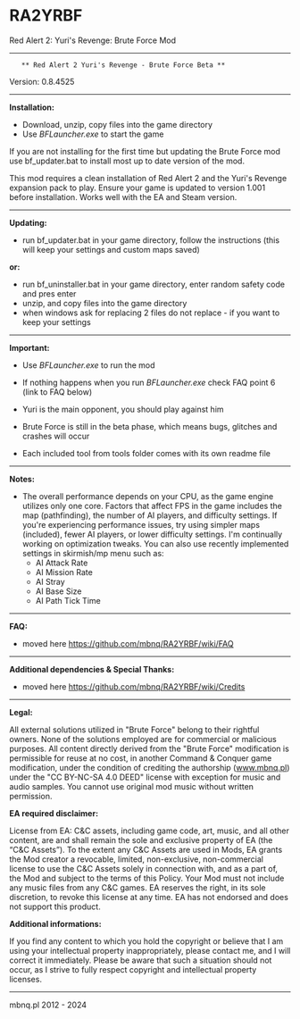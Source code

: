# RA2YRBF
Red Alert 2: Yuri's Revenge: Brute Force Mod

***********************************************************************
	   ** Red Alert 2 Yuri's Revenge - Brute Force Beta **
Version: 0.8.4525
***********************************************************************
**Installation:**

- Download, unzip, copy files into the game directory
- Use *BFLauncher.exe* to start the game

If you are not installing for the first time but updating the Brute Force mod
use bf_updater.bat to install most up to date version of the mod.

This mod requires a clean installation of Red Alert 2 and the Yuri's Revenge expansion pack to play.
Ensure your game is updated to version 1.001 before installation.
Works well with the EA and Steam version.

***********************************************************************
**Updating:**

- run bf_updater.bat in your game directory, follow the instructions
  (this will keep your settings and custom maps saved)

**or:**

- run bf_uninstaller.bat in your game directory, enter random safety code and pres enter
- unzip, and copy files into the game directory
- when windows ask for replacing 2 files do not replace - if you want to keep your settings

***********************************************************************
**Important:**

- Use *BFLauncher.exe* to run the mod
- If nothing happens when you run *BFLauncher.exe* check FAQ point 6 (link to FAQ below)

- Yuri is the main opponent, you should play against him
- Brute Force is still in the beta phase, which means bugs, glitches and crashes will occur
- Each included tool from tools folder comes with its own readme file

***********************************************************************
**Notes:**

- The overall performance depends on your CPU, as the game engine utilizes only one core. 
  Factors that affect FPS in the game includes the map (pathfinding), the number of AI players, and difficulty settings. 
  If you're experiencing performance issues, try using simpler maps (included), fewer AI players, or lower difficulty settings. 
  I'm continually working on optimization tweaks.
  You can also use recently implemented settings in skirmish/mp menu such as:
	- AI Attack Rate
	- AI Mission Rate	
	- AI Stray
	- AI Base Size
	- AI Path Tick Time

***********************************************************************
**FAQ:**

- moved here https://github.com/mbnq/RA2YRBF/wiki/FAQ

***********************************************************************
**Additional dependencies & Special Thanks:**

- moved here https://github.com/mbnq/RA2YRBF/wiki/Credits

***********************************************************************
**Legal:**

All external solutions utilized in "Brute Force" belong to their rightful owners. 
None of the solutions employed are for commercial or malicious purposes. 
All content directly derived from the "Brute Force" modification is permissible for reuse at no cost, 
in another Command & Conquer game modification, 
under the condition of crediting the authorship (www.mbnq.pl) under the "CC BY-NC-SA 4.0 DEED" license
with exception for music and audio samples. You cannot use original mod music without written permission.

**EA required disclaimer:**

License from EA: C&C assets, including game code, art, music, and all other content, 
are and shall remain the sole and exclusive property of EA (the “C&C Assets”). 
To the extent any C&C Assets are used in Mods, EA grants the Mod creator a revocable, 
limited, non-exclusive, non-commercial license to use the C&C Assets solely in connection with, 
and as a part of, the Mod and subject to the terms of this Policy. 
Your Mod must not include any music files from any C&C games. 
EA reserves the right, in its sole discretion, to revoke this license at any time. 
EA has not endorsed and does not support this product.

**Additional informations:**

If you find any content to which you hold the copyright or believe that I am using 
your intellectual property inappropriately, please contact me, and I will correct it immediately. 
Please be aware that such a situation should not occur, 
as I strive to fully respect copyright and intellectual property licenses.

***********************************************************************
mbnq.pl 2012 - 2024
